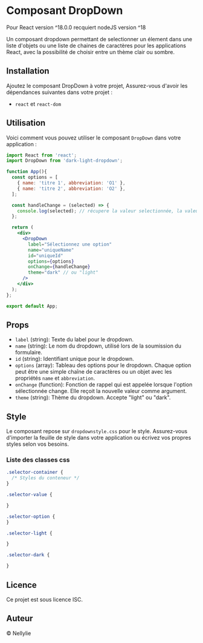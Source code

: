 
# Composant DropDown
Pour React version ^18.0.0
recquiert nodeJS version ^18

Un composant dropdown permettant de selectionner un élement dans une liste d'objets ou une liste de chaines de caractères pour les applications React, avec la possibilité de choisir entre un thème clair ou sombre.

## Installation

Ajoutez le composant DropDown à votre projet, Assurez-vous d'avoir les dépendances suivantes dans votre projet :

- `react` et `react-dom`

## Utilisation

Voici comment vous pouvez utiliser le composant `DropDown` dans votre application :

```jsx
import React from 'react';
import DropDown from 'dark-light-dropdown'; 

function App(){
  const options = [
    { name: 'titre 1', abbreviation: 'O1' },
    { name: 'titre 2', abbreviation: 'O2' },
  ];

  const handleChange = (selected) => {
    console.log(selected); // récupere la valeur selectionnée, la valeur pourra être stockée avec useState par ex
  };

  return (
    <div>
      <DropDown
        label="Sélectionnez une option"
        name="uniqueName"
        id="uniqueId"
        options={options}
        onChange={handleChange}
        theme="dark" // ou "light"
      />
    </div>
  );
};

export default App;
```

## Props

- `label` (string): Texte du label pour le dropdown.
- `name` (string): Le nom du dropdown, utilisé lors de la soumission du formulaire.
- `id` (string): Identifiant unique pour le dropdown.
- `options` (array): Tableau des options pour le dropdown. Chaque option peut être une simple chaîne de caractères ou un objet avec les propriétés `name` et `abbreviation`.
- `onChange` (function): Fonction de rappel qui est appelée lorsque l'option sélectionnée change. Elle reçoit la nouvelle valeur comme argument.
- `theme` (string): Thème du dropdown. Accepte "light" ou "dark".

## Style

Le composant repose sur `dropdownstyle.css` pour le style. Assurez-vous d'importer la feuille de style dans votre application ou écrivez vos propres styles selon vos besoins.

### Liste des classes css

```css
.selector-container {
  /* Styles du conteneur */
}

.selector-value {

}

.selector-option {
}

.selector-light {

}

.selector-dark {

}
```

## Licence

Ce projet est sous licence ISC.

## Auteur
© Nellylie